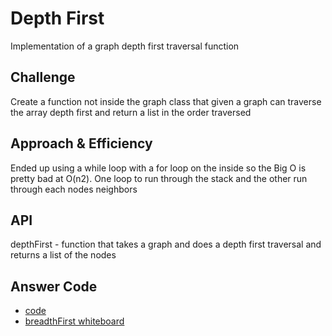 # Depth First
<!-- Short summary or background information -->
Implementation of a graph depth first traversal function

## Challenge
<!-- Description of the challenge -->
Create a function not inside the graph class that given a graph can traverse the array depth first and return a list in the order traversed

## Approach & Efficiency
<!-- What approach did you take? Why? What is the Big O space/time for this approach? -->
Ended up using a while loop with a for loop on the inside so the Big O is pretty bad at O(n2).  One loop to run through the stack and the other run through each nodes neighbors

## API
<!-- Description of each method publicly available to your Linked List -->
depthFirst - function that takes a graph and does  a depth first traversal and returns a list of the nodes

## Answer Code
* [code](./depth-first.js)
* [breadthFirst whiteboard](https://photos.app.goo.gl/ZfZoJqiDzJpu3B8H6)